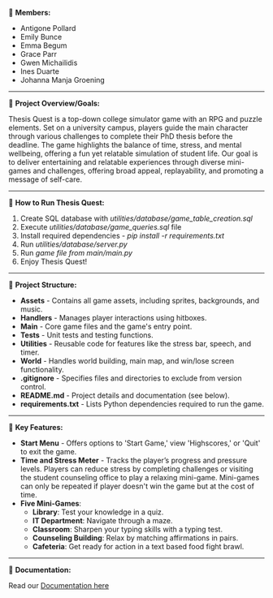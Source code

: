 

💫 **Members:**
+ Antigone Pollard
+ Emily Bunce
+ Emma Begum
+ Grace Parr
+ Gwen Michailidis
+ Ines Duarte
+ Johanna Manja Groening
***

💫 **Project Overview/Goals:**

Thesis Quest is a top-down college simulator game with an RPG and puzzle elements.
Set on a university campus, players guide the main character through various challenges to complete their PhD thesis before the deadline. 
The game highlights the balance of time, stress, and mental wellbeing, offering a fun yet relatable simulation of student life.
Our goal is to deliver entertaining and relatable experiences through diverse mini-games and challenges, offering broad appeal, replayability, and promoting a message of self-care.

***
💫 **How to Run Thesis Quest:**

1. Create SQL database with _utilities/database/game_table_creation.sql_
2. Execute _utilities/database/game_queries.sql_ file
2. Install required dependencies - _pip install -r requirements.txt_
3. Run _utilities/database/server.py_
4. Run _game file from main/main.py_
5. Enjoy Thesis Quest!

***

💫 **Project Structure:**

+ **Assets** - Contains all game assets, including sprites, backgrounds, and music.  
+ **Handlers** - Manages player interactions using hitboxes.  
+ **Main** - Core game files and the game's entry point.  
+ **Tests** - Unit tests and testing functions.  
+ **Utilities** - Reusable code for features like the stress bar, speech, and timer.  
+ **World** - Handles world building, main map, and win/lose screen functionality.  
+ **.gitignore** - Specifies files and directories to exclude from version control.  
+ **README.md** - Project details and documentation (see below).  
+ **requirements.txt** - Lists Python dependencies required to run the game.

***

💫 **Key Features:**

+ **Start Menu** - Offers options to 'Start Game,' view 'Highscores,' or 'Quit' to exit the game.
+ **Time and Stress Meter** - Tracks the player’s progress and pressure levels. Players can reduce stress by completing challenges or visiting the student counseling office to play a relaxing mini-game. 
Mini-games can only be repeated if player doesn't win the game but at the cost of time.
+ **Five Mini-Games**:
   - **Library**: Test your knowledge in a quiz.
   - **IT Department**: Navigate through a maze.
   - **Classroom**: Sharpen your typing skills with a typing test.
   - **Counseling Building**: Relax by matching affirmations in pairs.
   - **Cafeteria**: Get ready for action in a text based food fight brawl.

***

💫 **Documentation:**

Read our [Documentation here](Thesis_Quest_Documentation.pdf)
